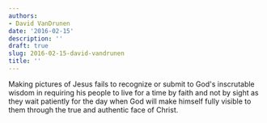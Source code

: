 ```yaml
---
authors:
- David VanDrunen
date: '2016-02-15'
description: ''
draft: true
slug: 2016-02-15-david-vandrunen
title: ''
---
```

Making pictures of Jesus fails to recognize or submit to God's inscrutable wisdom in requiring his people to live for a time by faith and not by sight as they wait patiently for the day when God will make himself fully visible to them through the true and authentic face of Christ.



